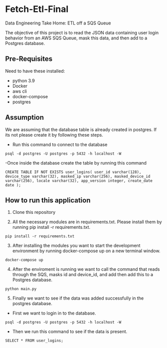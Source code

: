 # Fetch-Etl-Final
Data Engineering Take Home: ETL off a SQS Queue

The objective of this project is to read the JSON data containing user login behavior from an AWS SQS Queue, mask this data, and then add to a Postgres database.

## Pre-Requisites
Need to have these installed:
- python 3.9
- Docker
- aws cli
- docker-compose
- postgres

## Assumption
We are assuming that the database table is already created in postgres. If its not please create it by following these steps.
- Run this command to connect to the database
```
psql -d postgres -U postgres -p 5432 -h localhost -W
```
-Once inside the database create the table by running this command
```
CREATE TABLE IF NOT EXISTS user_logins( user_id varchar(128), device_type varchar(32), masked_ip varchar(256), masked_device_id varchar(256), locale varchar(32), app_version integer, create_date date );
```


## How to run this application

1. Clone this repository

2. All the necessary modules are in requirements.txt. Please install them by running pip install -r requirements.txt.
```
pip install -r requirements.txt
```

3. After installing the modules you want to start the development environment by running docker-compose up on a new terminal window.
```
docker-compose up
```

4. After the enviroment is running we want to call the command that reads through the SQS, masks id and device_id, and add then add this to a Postgres database.
```
python main.py
```

5. Finally we want to see if the data was added successfully in the postgres database.
- First we want to login in to the database. 
```
psql -d postgres -U postgres -p 5432 -h localhost -W
```
- Then we run this command to see if the data is present.
```
SELECT * FROM user_logins;
```




